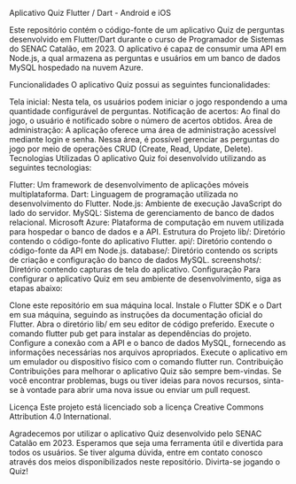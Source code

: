 Aplicativo Quiz Flutter / Dart - Android e iOS

Este repositório contém o código-fonte de um aplicativo Quiz de perguntas desenvolvido em Flutter/Dart durante o curso de Programador de Sistemas do SENAC Catalão, em 2023. O aplicativo é capaz de consumir uma API em Node.js, a qual armazena as perguntas e usuários em um banco de dados MySQL hospedado na nuvem Azure.

Funcionalidades
O aplicativo Quiz possui as seguintes funcionalidades:

Tela inicial: Nesta tela, os usuários podem iniciar o jogo respondendo a uma quantidade configurável de perguntas.
Notificação de acertos: Ao final do jogo, o usuário é notificado sobre o número de acertos obtidos.
Área de administração: A aplicação oferece uma área de administração acessível mediante login e senha. Nessa área, é possível gerenciar as perguntas do jogo por meio de operações CRUD (Create, Read, Update, Delete).
Tecnologias Utilizadas
O aplicativo Quiz foi desenvolvido utilizando as seguintes tecnologias:

Flutter: Um framework de desenvolvimento de aplicações móveis multiplataforma.
Dart: Linguagem de programação utilizada no desenvolvimento do Flutter.
Node.js: Ambiente de execução JavaScript do lado do servidor.
MySQL: Sistema de gerenciamento de banco de dados relacional.
Microsoft Azure: Plataforma de computação em nuvem utilizada para hospedar o banco de dados e a API.
Estrutura do Projeto
lib/: Diretório contendo o código-fonte do aplicativo Flutter.
api/: Diretório contendo o código-fonte da API em Node.js.
database/: Diretório contendo os scripts de criação e configuração do banco de dados MySQL.
screenshots/: Diretório contendo capturas de tela do aplicativo.
Configuração
Para configurar o aplicativo Quiz em seu ambiente de desenvolvimento, siga as etapas abaixo:

Clone este repositório em sua máquina local.
Instale o Flutter SDK e o Dart em sua máquina, seguindo as instruções da documentação oficial do Flutter.
Abra o diretório lib/ em seu editor de código preferido.
Execute o comando flutter pub get para instalar as dependências do projeto.
Configure a conexão com a API e o banco de dados MySQL, fornecendo as informações necessárias nos arquivos apropriados.
Execute o aplicativo em um emulador ou dispositivo físico com o comando flutter run.
Contribuição
Contribuições para melhorar o aplicativo Quiz são sempre bem-vindas. Se você encontrar problemas, bugs ou tiver ideias para novos recursos, sinta-se à vontade para abrir uma nova issue ou enviar um pull request.

Licença
Este projeto está licenciado sob a licença Creative Commons Attribution 4.0 International.

Agradecemos por utilizar o aplicativo Quiz desenvolvido pelo SENAC Catalão em 2023. Esperamos que seja uma ferramenta útil e divertida para todos os usuários. Se tiver alguma dúvida, entre em contato conosco através dos meios disponibilizados neste repositório. Divirta-se jogando o Quiz! 
